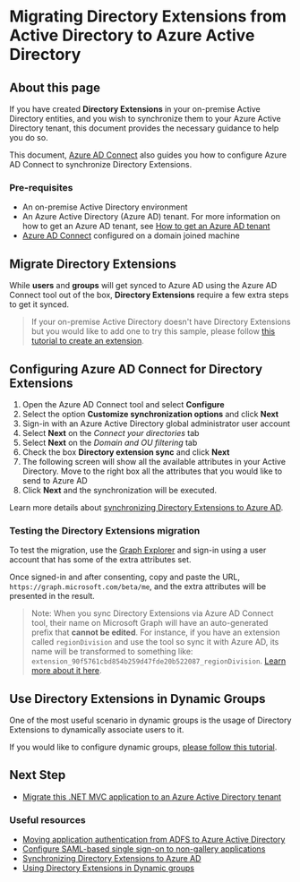 # Migrating Directory Extensions from Active Directory to Azure Active Directory

## About this page

If you have created **Directory Extensions** in your on-premise Active Directory entities, and you wish to synchronize them to your Azure Active Directory tenant, this document provides the necessary guidance to help you do so.

This document, [Azure AD Connect](https://docs.microsoft.com/azure/active-directory/hybrid/how-to-connect-sync-whatis) also guides you how to configure Azure AD Connect to synchronize Directory Extensions.

### Pre-requisites

- An on-premise Active Directory environment
- An Azure Active Directory (Azure AD) tenant. For more information on how to get an Azure AD tenant, see [How to get an Azure AD tenant](https://azure.microsoft.com/documentation/articles/active-directory-howto-tenant/)
- [Azure AD Connect](https://docs.microsoft.com/azure/active-directory/hybrid/how-to-connect-sync-whatis) configured on a domain joined machine

## Migrate Directory Extensions

While **users** and **groups**  will get synced to Azure AD using the Azure AD Connect tool out of the box, **Directory Extensions** require a few extra steps to get it synced.

>If your on-premise Active Directory doesn't have Directory Extensions but you would like to add one to try this sample, please follow [this tutorial to create an extension](https://social.technet.microsoft.com/wiki/contents/articles/51121.active-directory-how-to-add-custom-attribute-to-schema.aspx).

## Configuring Azure AD Connect for Directory Extensions

1. Open the Azure AD Connect tool and select **Configure**
2. Select the option **Customize synchronization options** and click **Next**
3. Sign-in with an Azure Active Directory global administrator user account
4. Select **Next** on the *Connect your directories* tab
5. Select **Next** on the *Domain and OU filtering* tab
6. Check the box **Directory extension sync** and click **Next**
7. The following screen will show all the available attributes in your Active Directory. Move to the right box all the attributes that you would like to send to Azure AD
8. Click **Next** and the synchronization will be executed.

Learn more details about [synchronizing Directory Extensions to Azure AD](https://docs.microsoft.com/azure/active-directory/hybrid/how-to-connect-sync-feature-directory-extensions).

### Testing the Directory Extensions migration

To test the migration, use the [Graph Explorer](https://aka.ms/ge) and sign-in using a user account that has some of the extra attributes set.

Once signed-in and after consenting, copy and paste the URL, `https://graph.microsoft.com/beta/me`, and the extra attributes will be presented in the result.

>Note: When you sync Directory Extensions via Azure AD Connect tool, their name on Microsoft Graph will have an auto-generated prefix that **cannot be edited**. For instance, if you have an extension called `regionDivision` and use the tool so sync it with Azure AD, its name will be transformed to something like: `extension_90f5761cbd854b259d47fde20b522087_regionDivision`. [Learn more about it here](https://docs.microsoft.com/azure/active-directory/hybrid/how-to-connect-sync-feature-directory-extensions#configuration-changes-in-azure-ad-made-by-the-wizard).

## Use Directory Extensions in Dynamic Groups

One of the most useful scenario in dynamic groups is the usage of Directory Extensions to dynamically associate users to it.

If you would like to configure dynamic groups, [please follow this tutorial](https://docs.microsoft.com/azure/active-directory/hybrid/how-to-connect-sync-feature-directory-extensions#use-the-attributes-in-dynamic-groups).

## Next Step

- [Migrate this .NET MVC application to an Azure Active Directory tenant](./../2-AAD-Migration/2-1-SAML-WebApp/README.md)

### Useful resources

- [Moving application authentication from ADFS to Azure Active Directory](https://docs.microsoft.com/azure/active-directory/manage-apps/migrate-adfs-apps-to-azure)
- [Configure SAML-based single sign-on to non-gallery applications](https://docs.microsoft.com/azure/active-directory/manage-apps/configure-single-sign-on-non-gallery-applications)
- [Synchronizing Directory Extensions to Azure AD](https://docs.microsoft.com/azure/active-directory/hybrid/how-to-connect-sync-feature-directory-extensions)
- [Using Directory Extensions in Dynamic groups](https://docs.microsoft.com/azure/active-directory/hybrid/how-to-connect-sync-feature-directory-extensions#use-the-attributes-in-dynamic-groups)
